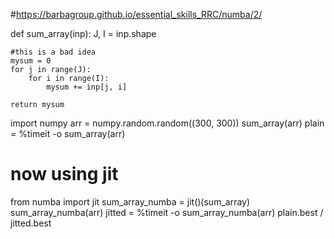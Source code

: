 #https://barbagroup.github.io/essential_skills_RRC/numba/2/

def sum_array(inp):
    J, I = inp.shape

    #this is a bad idea
    mysum = 0
    for j in range(J):
        for i in range(I):
            mysum += inp[j, i]

    return mysum

import numpy
arr = numpy.random.random((300, 300))
sum_array(arr)
plain = %timeit -o sum_array(arr)


# now using jit
from numba import jit
sum_array_numba = jit()(sum_array)
sum_array_numba(arr)
jitted = %timeit -o sum_array_numba(arr)
plain.best / jitted.best






